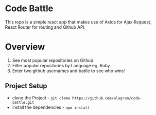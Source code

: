 # Code Battle

This repo is a simple react app that makes use of Axios for Ajax Request, React Router for routing and Github API.

# Overview
1. See most popular repositories on Github
2. Filter popular repositories by Language eg. Ruby
3. Enter two github usernames and battle to see who wins!

## Project Setup
* clone the Project - `git clone https://github.com/alagram/code-battle.git`
* install the dependencies - `npm install`
